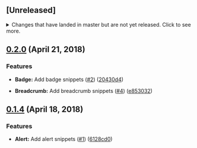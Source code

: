 ## [Unreleased]
<details>
  <summary>
    Changes that have landed in master but are not yet released.
    Click to see more.
  </summary>
</details>

<a name="0.2.0"></a>
## [0.2.0](https://github.com/gergely-nagy/reactstrap-snippets/compare/v0.1.4...v0.2.0) (April 21, 2018)

### Features

* **Badge:** Add badge snippets ([#2](https://github.com/gergely-nagy/reactstrap-snippets/issues/2)) ([20430d4](https://github.com/gergely-nagy/reactstrap-snippets/commit/20430d4))

* **Breadcrumb:** Add breadcrumb snippets ([#4](https://github.com/gergely-nagy/reactstrap-snippets/issues/4)) ([e853032](https://github.com/gergely-nagy/reactstrap-snippets/commit/e853032))

<a name="0.1.4"></a>
## [0.1.4](https://github.com/gergely-nagy/reactstrap-snippets/compare/v0.1.3...v0.1.4) (April 18, 2018)

### Features

* **Alert:** Add alert snippets ([#1](https://github.com/gergely-nagy/reactstrap-snippets/issues/1)) ([6128cd0](https://github.com/gergely-nagy/reactstrap-snippets/commit/6128cd0))
